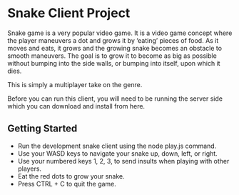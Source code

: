 # Snake Client Project

Snake game is a very popular video game. It is a video game concept where the player maneuvers a dot and grows it by ‘eating’ pieces of food. As it moves and eats, it grows and the growing snake becomes an obstacle to smooth maneuvers. The goal is to grow it to become as big as possible without bumping into the side walls, or bumping into itself, upon which it dies.

This is simply a multiplayer take on the genre.

Before you can run this client, you will need to be running the server side which you can download and install from here. 

## Getting Started

- Run the development snake client using the node play.js command.
- Use your WASD keys to navigate your snake up, down, left, or right.
- Use your numbered keys 1, 2, 3, to send insults when playing with other players.
- Eat the red dots to grow your snake.
- Press CTRL + C to quit the game.